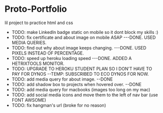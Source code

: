 # Proto-Portfolio
lil project to practice html and css
* TODO: make LinkedIn badge static on mobile so it dont block my skills :)
* TODO: fix certificate and about image on mobile ASAP ---DONE. USED MEDIA QUERIES.
* TODO: find out why about image keeps changing. ---DONE. USED PIXELS INSTEAD OF PERCENTAGE.
* TODO: speed up heroku loading speed ---DONE. ADDED A HETRIXTOOLS MONITOR.
* TODO: UPGRADE TO HEROKU STUDENT PLAN SO I DON'T HAVE TO PAY FOR DYNOS --TEMP: SUBSCRIBED TO ECO DYNOS FOR NOW.
* TODO: add media query for about image. --DONE
* TODO: add shadow box to projects when hovered over. --DONE
* TODO: add media query for macbooks (images too long on my mac)
* TODO: add social media icons and move them to the left  of nav bar (use FONT AWSOME)
* TODO: fix hangman's url (broke for no reason)

